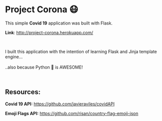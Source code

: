 # Project Corona 😷

This simple **Covid 19** application was built with Flask.
<br>

**Link**: http://project-corona.herokuapp.com/

<br>

I built this application with the intention of learning Flask and Jinja template engine...
<br>
<br>
..also because Python 🐍 is AWESOME!

<br>

## Resources:

**Covid 19 API:**
https://github.com/javieraviles/covidAPI

**Emoji Flags API:**
https://github.com/risan/country-flag-emoji-json
